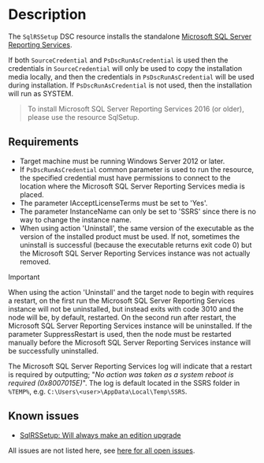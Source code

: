 # Description

The `SqlRSSetup` DSC resource installs the standalone
[Microsoft SQL Server Reporting Services](https://docs.microsoft.com/en-us/sql/reporting-services/create-deploy-and-manage-mobile-and-paginated-reports).

If both `SourceCredential` and `PsDscRunAsCredential` is used then the
credentials in `SourceCredential` will only be used to copy the
installation media locally, and then the credentials in `PsDscRunAsCredential`
will be used during installation. If `PsDscRunAsCredential` is not
used, then the installation will run as SYSTEM.

>To install Microsoft SQL Server Reporting Services 2016 (or older),
>please use the resource SqlSetup.

## Requirements

* Target machine must be running Windows Server 2012 or later.
* If `PsDscRunAsCredential` common parameter is used to run the resource,
  the specified credential must have permissions to connect to the location
  where the Microsoft SQL Server Reporting Services media is placed.
* The parameter IAcceptLicenseTerms must be set to 'Yes'.
* The parameter InstanceName can only be set to 'SSRS' since there is
  no way to change the instance name.
* When using action 'Uninstall', the same version of the executable as the version
  of the installed product must be used. If not, sometimes the uninstall
  is successful (because the executable returns exit code 0) but the
  Microsoft SQL Server Reporting Services instance was not actually removed.

> [!IMPORTANT]
> When using the action 'Uninstall' and the target node to begin with
> requires a restart, on the first run the Microsoft SQL Server Reporting
> Services instance will not be uninstalled, but instead exits with code
> 3010 and the node will be, by default, restarted. On the second run after
> restart, the Microsoft SQL Server Reporting Services instance will be
> uninstalled. If the parameter SuppressRestart is used, then the node must
> be restarted manually before the Microsoft SQL Server Reporting Services
> instance will be successfully uninstalled.
>
> The Microsoft SQL Server Reporting Services log will indicate that a
> restart is required by outputting; "*No action was taken as a system
> reboot is required (0x8007015E)*". The log is default located in the
> SSRS folder in `%TEMP%`, e.g. `C:\Users\<user>\AppData\Local\Temp\SSRS`.

## Known issues

* [SqlRSSetup: Will always make an edition upgrade](https://github.com/dsccommunity/SqlServerDsc/issues/1311)

All issues are not listed here, see [here for all open issues](https://github.com/dsccommunity/SqlServerDsc/issues?q=is%3Aissue+is%3Aopen+in%3Atitle+SqlRSSetup).
